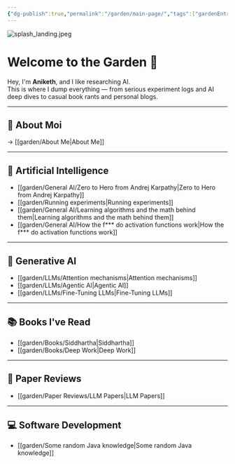 ```yaml
---
{"dg-publish":true,"permalink":"/garden/main-page/","tags":["gardenEntry"]}
---
```


![splash_landing.jpeg](/img/user/images/splash_landing.jpeg)

# Welcome to the Garden 🌳  
Hey, I'm **Aniketh**, and I like researching AI.  
This is where I dump everything — from serious experiment logs and AI deep dives to casual book rants and personal blogs.

---

## 🧠 About Moi 
→ [[garden/About Me\|About Me]]

---

## 🤖 Artificial Intelligence  
- [[garden/General AI/Zero to Hero from Andrej Karpathy\|Zero to Hero from Andrej Karpathy]]  
- [[garden/Running experiments\|Running experiments]]  
- [[garden/General AI/Learning algorithms and the math behind them\|Learning algorithms and the math behind them]]  
- [[garden/General AI/How the f*** do activation functions work\|How the f*** do activation functions work]]

---

## 🔬 Generative AI  
- [[garden/LLMs/Attention mechanisms\|Attention mechanisms]]  
- [[garden/LLMs/Agentic AI\|Agentic AI]]  
- [[garden/LLMs/Fine-Tuning LLMs\|Fine-Tuning LLMs]]

---

## 📚 Books I've Read  
- [[garden/Books/Siddhartha\|Siddhartha]]  
- [[garden/Books/Deep Work\|Deep Work]]

---

## 📄 Paper Reviews  
- [[garden/Paper Reviews/LLM Papers\|LLM Papers]]

---

## 💻 Software Development  
- [[garden/Some random Java knowledge\|Some random Java knowledge]]
